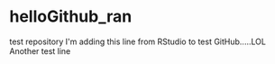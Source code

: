 # helloGithub_ran
test repository
I'm adding this line from RStudio to test GitHub.....LOL
Another test line
